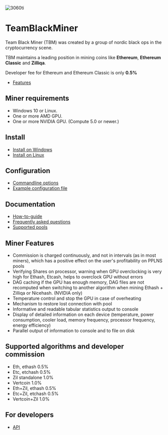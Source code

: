 ![3060ti](https://user-images.githubusercontent.com/9572668/136000933-0a3021cf-5197-4dc4-bd27-a17857cecd85.jpeg)

# TeamBlackMiner
Team Black Miner (TBM) was created by a group of nordic black ops in the cryptocurrency scene.

TBM maintains a leading position in mining coins like **Ethereum**, **Ethereum Classic** and **Zilliqa**.

Developer fee for Ethereum and Ethereum Classic is only **0.5%**

* [Features](https://github.com/sp-hash/TeamBlackMiner#miner-features)

## Miner requirements
+ Windows 10 or Linux.
+ One or more AMD GPU.
+ One or more NVIDIA GPU. (Compute 5.0 or newer.)

## Install
* [Install on Windows](https://github.com/sp-hash/TeamBlackMiner/blob/main/INSTALL_WINDOWS.md)
* [Install on Linux](https://github.com/sp-hash/TeamBlackMiner/blob/main/INSTALL_LINUX.md)

## Configuration

* [Commandline options](https://github.com/sp-hash/TeamBlackMiner/blob/main/OPTIONS.md)
* [Example configuration file](https://github.com/sp-hash/TeamBlackMiner/blob/main/CONFIG_FILE.md)

## Documentation
* [How-to-guide](https://github.com/sp-hash/TeamBlackMiner/blob/main/HOW-TO.md)
* [Frequently asked questions](https://github.com/sp-hash/TeamBlackMiner/blob/main/FAQ.md)
* [Supported pools](https://github.com/sp-hash/TeamBlackMiner/blob/main/POOLS.md)

## Miner Features
+ Commission is charged continuously, and not in intervals (as in most miners), which has a positive effect on the user's profitability on PPLNS pools
+ Verifying Shares on processor, warning when GPU overclocking is very high for Ethash, Etcash, helps to overclock GPU without errors
+ DAG caching if the GPU has enough memory, DAG files are not recomputed when switching to another algorithm when mining Ethash + Zilliqa or Nicehash. (NVIDIA only)
+ Temperature control and stop the GPU in case of overheating
+ Mechanism to restore lost connection with pool
+ Informative and readable tabular statistics output to console
+ Display of detailed information on each device (temperature, power consumption, cooler load, memory frequency, processor frequency, energy efficiency)
+ Parallel output of information to console and to file on disk

## Supported algorithms and developer commission
+ Eth, ethash              0.5%                   
+ Etc, etchash             0.5%                 
+ Zil standalone           1.0%                 
+ Vertcoin                 1.0%               
+ Eth+Zil, ethash          0.5%              
+ Etc+Zil, etchash         0.5%                 
+ Vertcoin+Zil	         1.0%            

## For developers

* [API](https://github.com/sp-hash/TeamBlackMiner/blob/main/API.md)
